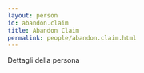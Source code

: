 ```yaml
---
layout: person
id: abandon.claim
title: Abandon Claim
permalink: people/abandon.claim.html
---
```


Dettagli della persona